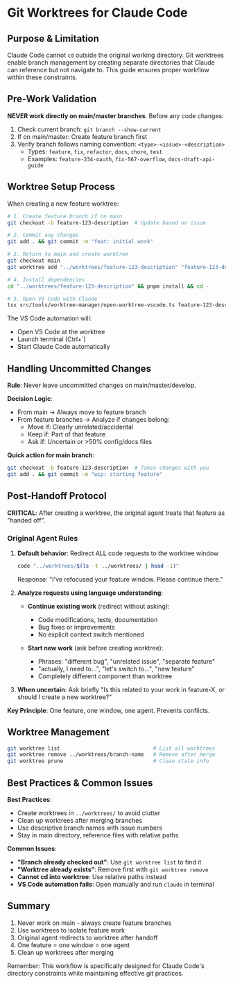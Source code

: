 # Git Worktrees for Claude Code

## Purpose & Limitation

Claude Code cannot `cd` outside the original working directory. Git worktrees enable branch management by creating separate directories that Claude can reference but not navigate to. This guide ensures proper workflow within these constraints.

## Pre-Work Validation

**NEVER work directly on main/master branches**. Before any code changes:

1. Check current branch: `git branch --show-current`
2. If on main/master: Create feature branch first
3. Verify branch follows naming convention: `<type>-<issue>-<description>`
   - Types: `feature`, `fix`, `refactor`, `docs`, `chore`, `test`
   - Examples: `feature-234-oauth`, `fix-567-overflow`, `docs-draft-api-guide`

## Worktree Setup Process

When creating a new feature worktree:

```bash
# 1. Create feature branch if on main
git checkout -b feature-123-description  # Update based on issue

# 2. Commit any changes
git add . && git commit -m "feat: initial work"

# 3. Return to main and create worktree
git checkout main
git worktree add "../worktrees/feature-123-description" "feature-123-description"

# 4. Install dependencies
cd "../worktrees/feature-123-description" && pnpm install && cd -

# 5. Open VS Code with Claude
tsx src/tools/worktree-manager/open-worktree-vscode.ts feature-123-description
```

The VS Code automation will:
- Open VS Code at the worktree
- Launch terminal (Ctrl+`)
- Start Claude Code automatically

## Handling Uncommitted Changes

**Rule**: Never leave uncommitted changes on main/master/develop.

**Decision Logic**:
- From main → Always move to feature branch
- From feature branches → Analyze if changes belong:
  - Move if: Clearly unrelated/accidental
  - Keep if: Part of that feature
  - Ask if: Uncertain or >50% config/docs files

**Quick action for main branch**:
```bash
git checkout -b feature-123-description  # Takes changes with you
git add . && git commit -m "wip: starting feature"
```

## Post-Handoff Protocol

**CRITICAL**: After creating a worktree, the original agent treats that feature as "handed off".

### Original Agent Rules

1. **Default behavior**: Redirect ALL code requests to the worktree window
   ```bash
   code "../worktrees/$(ls -t ../worktrees/ | head -1)"
   ```
   Response: "I've refocused your feature window. Please continue there."

2. **Analyze requests using language understanding**:
   - **Continue existing work** (redirect without asking):
     - Code modifications, tests, documentation
     - Bug fixes or improvements
     - No explicit context switch mentioned
   
   - **Start new work** (ask before creating worktree):
     - Phrases: "different bug", "unrelated issue", "separate feature"
     - "actually, I need to...", "let's switch to...", "new feature"
     - Completely different component than worktree

3. **When uncertain**: Ask briefly
   "Is this related to your work in feature-X, or should I create a new worktree?"

**Key Principle**: One feature, one window, one agent. Prevents conflicts.

## Worktree Management

```bash
git worktree list                              # List all worktrees
git worktree remove ../worktrees/branch-name   # Remove after merge
git worktree prune                             # Clean stale info
```

## Best Practices & Common Issues

**Best Practices**:
- Create worktrees in `../worktrees/` to avoid clutter
- Clean up worktrees after merging branches
- Use descriptive branch names with issue numbers
- Stay in main directory, reference files with relative paths

**Common Issues**:
- **"Branch already checked out"**: Use `git worktree list` to find it
- **"Worktree already exists"**: Remove first with `git worktree remove`
- **Cannot cd into worktree**: Use relative paths instead
- **VS Code automation fails**: Open manually and run `claude` in terminal

## Summary

1. Never work on main - always create feature branches
2. Use worktrees to isolate feature work
3. Original agent redirects to worktree after handoff
4. One feature = one window = one agent
5. Clean up worktrees after merging

Remember: This workflow is specifically designed for Claude Code's directory constraints while maintaining effective git practices.